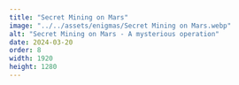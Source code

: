 ```yaml
---
title: "Secret Mining on Mars"
image: "../../assets/enigmas/Secret Mining on Mars.webp"
alt: "Secret Mining on Mars - A mysterious operation"
date: 2024-03-20
order: 8
width: 1920
height: 1280
---
```

